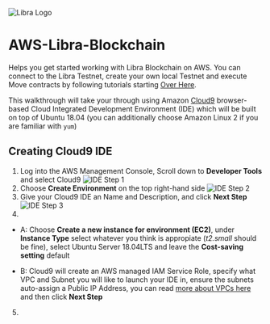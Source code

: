 ![Libra Logo](/../screenshots/screens/libra.png?raw=true "Libra Logo")
# AWS-Libra-Blockchain
Helps you get started working with Libra Blockchain on AWS. You can connect to the Libra Testnet, create your own local Testnet and execute Move contracts by following tutorials starting [Over Here](https://developers.libra.org/docs/my-first-transaction).

This walkthrough will take your through using Amazon [Cloud9](https://aws.amazon.com/cloud9/details/) browser-based Cloud Integrated Development Environment (IDE) which will be built on top of Ubuntu 18.04 (you can additionally choose Amazon Linux 2 if you are familiar with `yum`)

## Creating Cloud9 IDE
1. Log into the AWS Management Console, Scroll down to **Developer Tools** and select Cloud9
![IDE Step 1](/../screenshots/screens/Step1.JPG?raw=true "IDE Step 1")
2. Choose **Create Environment** on the top right-hand side
![IDE Step 2](/../screenshots/screens/Step2.JPG?raw=true "IDE Step 2")
3. Give your Cloud9 IDE an Name and Description, and click **Next Step**
![IDE Step 3](/../screenshots/screens/Step3.JPG?raw=true "IDE Step 3")
4. 
- A: Choose **Create a new instance for environment (EC2)**, under **Instance Type** select whatever you think is appropiate (*t2.small* should be fine), select Ubuntu Server 18.04LTS and leave the **Cost-saving setting** default

- B: Cloud9 will create an AWS managed IAM Service Role, specify what VPC and Subnet you will like to launch your IDE in, ensure the subnets auto-assign a Public IP Address, you can read [more about VPCs here](https://docs.aws.amazon.com/vpc/latest/userguide/getting-started-ipv4.html) and then click **Next Step**

5. 